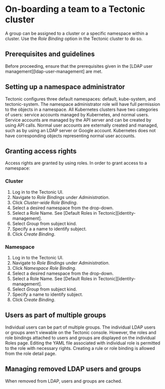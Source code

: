 # On-boarding a team to a Tectonic cluster

A group can be assigned to a cluster or a specific namespace within a cluster. Use the *Role Binding* option in the Tectonic cluster to do so.

##  Prerequisites and guidelines

Before proceeding, ensure that the prerequisites given in the [LDAP user management][ldap-user-management] are met.

## Setting up a namespace administrator

Tectonic configures three default namespaces:  default, kube-system, and tectonic-system. The namespace administrator role will have full permission to the objects in a namespace. All Kubernetes clusters have two categories of users: service accounts managed by Kubernetes, and normal users. Service accounts are managed by the API server and can be created by using API calls. Normal user accounts are externally created and managed, such as by using an LDAP server or Google account. Kubernetes does not have corresponding objects representing normal user accounts.

## Granting access rights

Access rights are granted by using  roles. In order to grant access to a namespace:

### Cluster

1. Log in to the Tectonic UI.
2. Navigate to *Role Bindings* under *Administration*.
3. Click *Cluster-wide Role Binding*.
4. Select a desired namespace from the drop-down.
5. Select a Role Name.
   See [Default Roles in Tectonic][identity-management].
6. Select *Group* from subject kind.
7. Specify a a name to identify subject.
8. Click *Create Binding*.

### Namespace

1. Log in to the Tectonic UI.
2. Navigate to *Role Bindings* under *Administration*.
3. Click *Namespace Role Binding*.
4. Select a desired namespace from the drop-down.
5. Select a Role Name.
   See [Default Roles in Tectonic][identity-management].
6. Select *Group* from subject kind.
7. Specify a name to identify subject.
8. Click *Create Binding*.


## Users as part of multiple groups

Individual users can be part of multiple groups. The individual LDAP users or groups aren't viewable on the Tectonic console. However, the roles and role bindings attached to users and groups are displayed on the individual Roles page. Editing the YAML file associated with individual role is permitted to the role with necessary rights.  Creating a rule or role binding is allowed from the role detail page.

## Managing removed LDAP users and groups

When removed from LDAP, users and groups are cached. <expand>
